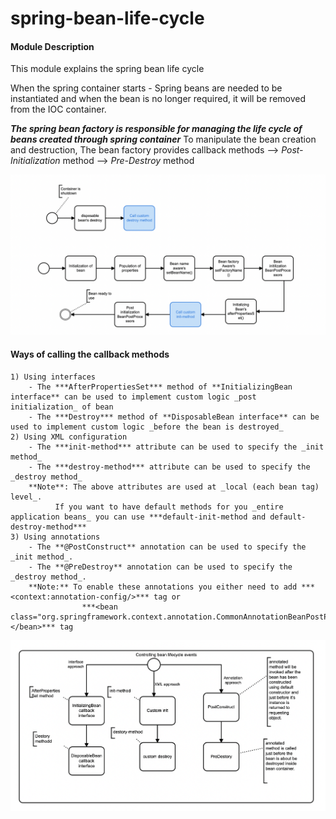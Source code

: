 # spring-bean-life-cycle

#### Module Description
This module explains the spring bean life cycle

When the spring container starts - Spring beans are needed to be instantiated and when the bean is no longer required, it will be removed from the IOC container.

***The spring bean factory is responsible for managing the life cycle of beans created through spring container***
To manipulate the bean creation and destruction, The bean factory provides callback methods
    --> _Post-Initialization_ method
    --> _Pre-Destroy_ method

![alt the spring bean life cycle](https://github.com/parmarakhil/spring-bean-life-cycle/blob/main/src/main/resources/templates/spring-bean-life-cycle.jpg)

#### Ways of calling the callback methods
    1) Using interfaces
        - The ***AfterPropertiesSet*** method of **InitializingBean interface** can be used to implement custom logic _post initialization_ of bean
        - The ***Destroy*** method of **DisposableBean interface** can be used to implement custom logic _before the bean is destroyed_
    2) Using XML configuration
        - The ***init-method*** attribute can be used to specify the _init method_
        - The ***destroy-method*** attribute can be used to specify the _destroy method_
        **Note**: The above attributes are used at _local (each bean tag) level_.
              If you want to have default methods for you _entire application beans_ you can use ***default-init-method and default-destroy-method***
    3) Using annotations
        - The **@PostConstruct** annotation can be used to specify the _init method_.
        - The **@PreDestroy** annotation can be used to specify the _destroy method_.
        **Note:** To enable these annotations you either need to add ***<context:annotation-config/>*** tag or 
                    ***<bean class="org.springframework.context.annotation.CommonAnnotationBeanPostProcessor"></bean>*** tag

![alt callback methods](https://github.com/parmarakhil/spring-bean-life-cycle/blob/main/src/main/resources/templates/callbackMethods.jpg)